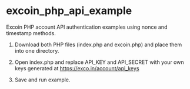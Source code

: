excoin_php_api_example
==================

Excoin PHP account API authentication examples using nonce and timestamp methods.

1) Download both PHP files (index.php and excoin.php) and place them into one directory.

2) Open index.php and replace API_KEY and API_SECRET with your own keys generated at https://exco.in/account/api_keys

3) Save and run example.

